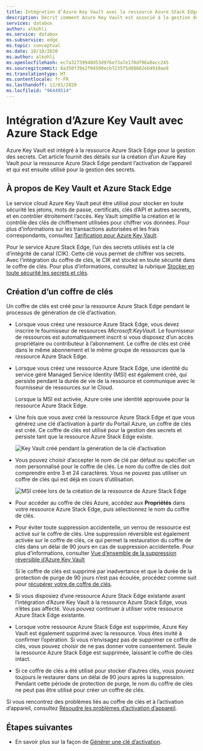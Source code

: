 ```yaml
---
title: Intégration d’Azure Key Vault avec la ressource Azure Stack Edge et l’activation de l’appareil
description: Décrit comment Azure Key Vault est associé à la gestion des secrets lors de l’activation d’un appareil Azure Stack Edge Pro.
services: databox
author: alkohli
ms.service: databox
ms.subservice: edge
ms.topic: conceptual
ms.date: 10/10/2020
ms.author: alkohli
ms.openlocfilehash: ec7a32739940d53d976e73a7e170df96a0acc245
ms.sourcegitcommit: 6a350f39e2f04500ecb7235f5d88682eb4910ae8
ms.translationtype: HT
ms.contentlocale: fr-FR
ms.lasthandoff: 12/01/2020
ms.locfileid: "96449514"
---
```

# <a name="azure-key-vault-integration-with-azure-stack-edge"></a>Intégration d’Azure Key Vault avec Azure Stack Edge 

Azure Key Vault est intégré à la ressource Azure Stack Edge pour la gestion des secrets. Cet article fournit des détails sur la création d’un Azure Key Vault pour la ressource Azure Stack Edge pendant l’activation de l’appareil et qui est ensuite utilisé pour la gestion des secrets. 


## <a name="about-key-vault-and-azure-stack-edge"></a>À propos de Key Vault et Azure Stack Edge

Le service cloud Azure Key Vault peut être utilisé pour stocker en toute sécurité les jetons, mots de passe, certificats, clés d’API et autres secrets, et en contrôler étroitement l’accès. Key Vault simplifie la création et le contrôle des clés de chiffrement utilisées pour chiffrer vos données. Pour plus d’informations sur les transactions autorisées et les frais correspondants, consultez [Tarification pour Azure Key Vault](https://azure.microsoft.com/pricing/details/key-vault/).

Pour le service Azure Stack Edge, l’un des secrets utilisés est la clé d’intégrité de canal (CIK). Cette clé vous permet de chiffrer vos secrets. Avec l’intégration du coffre de clés, le CIK est stocké en toute sécurité dans le coffre de clés. Pour plus d’informations, consultez la rubrique [Stocker en toute sécurité les secrets et clés](../key-vault/general/overview.md#securely-store-secrets-and-keys).


## <a name="key-vault-creation"></a>Création d’un coffre de clés

Un coffre de clés est créé pour la ressource Azure Stack Edge pendant le processus de génération de clé d’activation. 

- Lorsque vous créez une ressource Azure Stack Edge, vous devez inscrire le fournisseur de ressources *Microsoft.KeyVault*. Le fournisseur de ressources est automatiquement inscrit si vous disposez d’un accès propriétaire ou contributeur à l’abonnement. Le coffre de clés est créé dans le même abonnement et le même groupe de ressources que la ressource Azure Stack Edge. 

- Lorsque vous créez une ressource Azure Stack Edge, une identité du service géré Managed Service Identity (MSI) est également créé, qui persiste pendant la durée de vie de la ressource et communique avec le fournisseur de ressources sur le Cloud. 

    Lorsque la MSI est activée, Azure crée une identité approuvée pour la ressource Azure Stack Edge.

- Une fois que vous avez créé la ressource Azure Stack Edge et que vous générez une clé d’activation à partir du Portail Azure, un coffre de clés est créé. Ce coffre de clés est utilisé pour la gestion des secrets et persiste tant que la ressource Azure Stack Edge existe. 

    ![Key Vault créé pendant la génération de la clé d’activation](media/azure-stack-edge-gpu-deploy-prep/azure-stack-edge-resource-3.png)

- Vous pouvez choisir d’accepter le nom de clé par défaut ou spécifier un nom personnalisé pour le coffre de clés. Le nom du coffre de clés doit comprendre entre 3 et 24 caractères. Vous ne pouvez pas utiliser un coffre de clés qui est déjà en cours d’utilisation. <!--The MSI is then used to authenticate to key vault to retrieve secrets.--> 

    ![MSI créée lors de la création de la ressource de Azure Stack Edge](media/azure-stack-edge-gpu-deploy-prep/create-resource-8.png)

- Pour accéder au coffre de clés Azure, accédez aux **Propriétés** dans votre ressource Azure Stack Edge, puis sélectionnez le nom du coffre de clés. 

- Pour éviter toute suppression accidentelle, un verrou de ressource est activé sur le coffre de clés. Une suppression réversible est également activée sur le coffre de clés, ce qui permet la restauration du coffre de clés dans un délai de 90 jours en cas de suppression accidentelle. Pour plus d’informations, consulter [Vue d’ensemble de la suppression réversible d’Azure Key Vault](../key-vault/general/soft-delete-overview.md)

    Si le coffre de clés est supprimé par inadvertance et que la durée de la protection de purge de 90 jours n’est pas écoulée, procédez comme suit pour [récupérer votre de coffre de clés](../key-vault/general/key-vault-recovery.md#list-recover-or-purge-soft-deleted-secrets-keys-and-certificates). 

- Si vous disposiez d’une ressource Azure Stack Edge existante avant l’intégration d’Azure Key Vault à la ressource Azure Stack Edge, vous n’êtes pas affecté. Vous pouvez continuer à utiliser votre ressource Azure Stack Edge existante. 

- Lorsque votre ressource Azure Stack Edge est supprimée, Azure Key Vault est également supprimé avec la ressource. Vous êtes invité à confirmer l’opération. Si vous n’envisagez pas de supprimer ce coffre de clés, vous pouvez choisir de ne pas donner votre consentement. Seule la ressource Azure Stack Edge est supprimée, laissant le coffre de clés intact. 

- Si ce coffre de clés a été utilisé pour stocker d’autres clés, vous pouvez toujours le restaurer dans un délai de 90 jours après la suppression. Pendant cette période de protection de purge, le nom du coffre de clés ne peut pas être utilisé pour créer un coffre de clés.

Si vous rencontrez des problèmes liés au coffre de clés et à l’activation d’appareil, consultez [Résoudre les problèmes d’activation d’appareil](azure-stack-edge-gpu-troubleshoot-activation.md).

<!--## Key vault secret management

When you generate an activation key, the following events occur:

1. You request an activation key in the Azure portal. The request is then sent to Key Vault resource provider. 
1. A standard tier key vault with access policy is created and is locked by default. This key vault uses the default name or the custom name that you specified.
1. The key vault authenticates with MSI the request to generate activation key. The MSI is also added to the key vault access policy and a channel integrity key is generated and placed in the key vault.
1. The activation key is returned to the Azure portal. You can then copy this key and use it in the local UI to activate your device.-->



## <a name="next-steps"></a>Étapes suivantes

- En savoir plus sur la façon de [Générer une clé d’activation](azure-stack-edge-gpu-deploy-prep.md#get-the-activation-key).